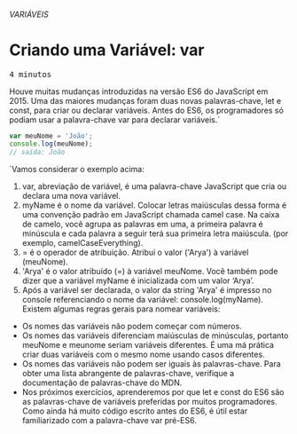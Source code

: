 ###### VARIÁVEIS 
# Criando uma Variável: var 
<kbd> 4 minutos </kbd> 
  
Houve muitas mudanças introduzidas na versão ES6 do JavaScript em 2015. Uma das maiores mudanças foram duas novas palavras-chave, let e const, para criar ou declarar variáveis. Antes do ES6, os programadores só podiam usar a palavra-chave var para declarar variáveis.`
```  javascript
var meuNome = 'João';
console.log(meuNome);
// saída: João
``` 
`Vamos considerar o exemplo acima:

1. var, abreviação de variável, é uma palavra-chave JavaScript que cria ou declara uma nova variável.
2. myName é o nome da variável. Colocar letras maiúsculas dessa forma é uma convenção padrão em JavaScript chamada camel case. Na caixa de camelo, você agrupa as palavras em uma, a primeira palavra é minúscula e cada palavra a seguir terá sua primeira letra maiúscula. (por exemplo, camelCaseEverything).
3. = é o operador de atribuição. Atribui o valor ('Arya') à variável (meuNome).
4. 'Arya' é o valor atribuído (=) à variável meuNome. Você também pode dizer que a variável myName é inicializada com um valor ‘Arya’.
5. Após a variável ser declarada, o valor da string 'Arya' é impresso no console referenciando o nome da variável: console.log(myName).
Existem algumas regras gerais para nomear variáveis:

* Os nomes das variáveis ​​não podem começar com números.
* Os nomes das variáveis ​​diferenciam maiúsculas de minúsculas, portanto meuNome e meunome seriam variáveis ​​diferentes. É uma má prática criar duas variáveis ​​com o mesmo nome usando casos diferentes.
* Os nomes das variáveis ​​não podem ser iguais às palavras-chave. Para obter uma lista abrangente de palavras-chave, verifique a documentação de palavras-chave do MDN.
* Nos próximos exercícios, aprenderemos por que let e const do ES6 são as palavras-chave de variáveis ​​preferidas por muitos programadores. Como ainda há muito código escrito antes do ES6, é útil estar familiarizado com a palavra-chave var pré-ES6.